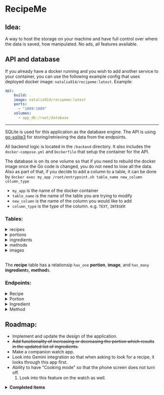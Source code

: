 # RecipeMe

## Idea:
A way to host the storage on your machine and have full control over where the data is saved, how manipulated. No ads, all features available.

## API and database 
If you already have a docker running and you wish to add another service to your container, you can use the following example config that uses deployed docker image: `natalia914/recipeme:latest`.
Example:
``` yml
api:
    build: .
    image: natalia914/recipeme:latest
    ports:
      - "1009:1009"
    volumes:
      - app_db:/root/database
```
<hr />

SQLite is used for this application as the database engine. The API is using [go-sqlite3](https://github.com/mattn/go-sqlite3) for storing/retrieving the data from the endpoints.

All backend logic is located in the `/backend` directory. It also includes the `docker-compose.yml` and `Dockerfile` that setup the container for the API.

The database is on its one volume so that if you need to rebuild the docker image once the Go code is changed, you do not need to lose all the data. Also as part of that, if you decide to add a column to a table, it can be done by `docker exec my_app /root/entrypoint.sh table_name new_column column_type`
- `my_app` is the name of the docker container
- `table_name` is the name of the table you are trying to modify
- `new_column` is the name of the column you would like to add 
- `column_type` is the type of the column. e.g. `TEXT`, `INTEGER`

### Tables:

<details>
    <summary>recipes</summary>

```sqlite
CREATE TABLE recipes (
    id INTEGER PRIMARY KEY AUTOINCREMENT,
    name TEXT,
    url TEXT,
    createdAt TEXT,
    lastEditedAt TEXT,
    type TEXT,
    sortOrder INTEGER
);
```
</details>

<details>
    <summary>portions</summary>

```sqlite
CREATE TABLE portion(
    id INTEGER PRIMARY KEY AUTOINCREMENT,
    value TEXT,
    measurement TEXT,
    recipe_id INTEGER,
    FOREIGN KEY (recipe_id) REFERENCES recipes(id) ON DELETE CASCADE ON UPDATE NO ACTION
);
```
</details>

<details>
    <summary>ingredients</summary>

```sqlite
CREATE TABLE ingredients (
    id INTEGER PRIMARY KEY AUTOINCREMENT,
    name TEXT,
    measurement TEXT,
    value DOUBLE,
    sortOrder INTEGER,
    recipe_id INTEGER,
    FOREIGN KEY (recipe_id) REFERENCES recipe(id) ON DELETE CASCADE ON UPDATE NO ACTION
);
```
</details>

<details>
    <summary>methods</summary>

```sqlite
CREATE TABLE methods (
    id INTEGER PRIMARY KEY AUTOINCREMENT,
    value TEXT,
    sortOrder INTEGER,
    recipe_id INTEGER,
    FOREIGN KEY (recipe_id) REFERENCES recipe(id) ON DELETE CASCADE ON UPDATE NO ACTION
);
```
</details>

<details>
    <summary>images</summary>

```sqlite
CREATE TABLE images (
    id INTEGER PRIMARY KEY AUTOINCREMENT,
    url string,
    filename TEXT,
    recipe_id INTEGER,
    FOREIGN KEY (recipe_id) REFERENCES recipe(id) ON DELETE CASCADE ON UPDATE NO ACTION
);
```
</details>
<br/>

The **recipe** table has a relationsip `has_one` **portion**, **image**, and `has_many` **ingredient**s, **method**s.

### Endpoints:
<details>
    <summary>Recipe</summary>

- POST: http://localhost/recipe
- GET: http://localhost/recipes
- GET: http://localhost/recipe/{id}
- PUT: http://localhost/recipe/{id}
- DELETE: http://localhost/recipe/{id}
</details>

<details>
    <summary>Portion</summary>

- GET: http://localhost/portions
- POST: http://localhost/portion/{recipe_id}
- DELETE: http://localhost/portion/{id}
</details>

<details>
    <summary>Ingredient</summary>

- GET: http://localhost/ingredients
- POST: http://localhost/ingredient/{recipe_id}
- DELETE: http://localhost/ingredient/{id}
</details>

<details>
    <summary>Method</summary>

- POST: http://localhost/method/{recipe_id}
- DELETE: http://localhost/method/{id}
</details>

## Roadmap:
- Implement and update the design of the application.
- ~~Add functionality of increasing or decreasing the portion which results in the updated list of ingredients.~~
- Make a companion watch app.
- Look into Gemini integration so that when asking to look for a recipe, it looks through this app first.
- Ability to have "Cooking mode" so that the phone screen does not turn off.
    1. Look into this feature on the watch as well.
<details>
    <summary><strong>Completed items</strong></summary>

- Setup docker container for backend (goLang is going to be used) ✅

- Create API in Go. Basic CRUD will do for now. The data should be saved to the locally stored database. ✅

```json
example of possible data for API
{
    "id": 1,
    "name": "Test",
    "portion": {
        "id": 1,
        "value": 2,
        "measurement": "days", // can be just "days" for now
    },
    "url": "", // the URL of the original recipe
    "image": "",
    "ingredients":  [
        {
            "id": 1,
            "name": "Onion",
            "measurement": "items", // can be items, grams, kgs, ml, cups, cans 
            "value": 1,
        }
    ],
    "methods": [
        {
            "id": 1,
            "sortOrder": 1,
            "value": "Turn the stove on"
        },
        {
            "id": 3,
            "sortOrder":2,
            "value": "Crack an egg",
        },
        {
            "id": 2,
            "sortOrder":3,
            "value": "Tun off the stove",
        },
        {
            "id": 4,
            "sortOrder":4,
            "value": "Clean the stove"
        },
    ],
    "createdAt": "",
}
```

- Setup basic mobile app using Kotlin. The app should be able to connect to the API and the CRUD functionality works as expected.
- DB should not be wiped if rebuilding image. If any new columns, they should just be aded to the DB rather than removing all data.
- Add Sort functionality in the app by:
    1. Name
    2. Portion
    3. Create Date
- Filter out the reipecs by ingredients. Being able to uncheck the ingredients and hide the recipes.
- Add Type (breakfast, lunch, dinner, dessert, snack) to the recipe creation.
- Add split view based on the type
- Implement delete functionality
- Implement Docker image build job on Github that would be triggered every time a change is commited/merged to **main** branch.

</details>